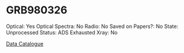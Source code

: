 # GRB980326

Optical: Yes
Optical Spectra: No
Radio: No
Saved on Papers?: No
State: Unprocessed
Status: ADS Exhausted
Xray: No

[Data Catalogue](GRB980326%2080c2e551afca444996a6d7d6fb7c2745/Data%20Catalogue%20c4b7cd19e72f4cb98be7c7a54e448700.csv)
